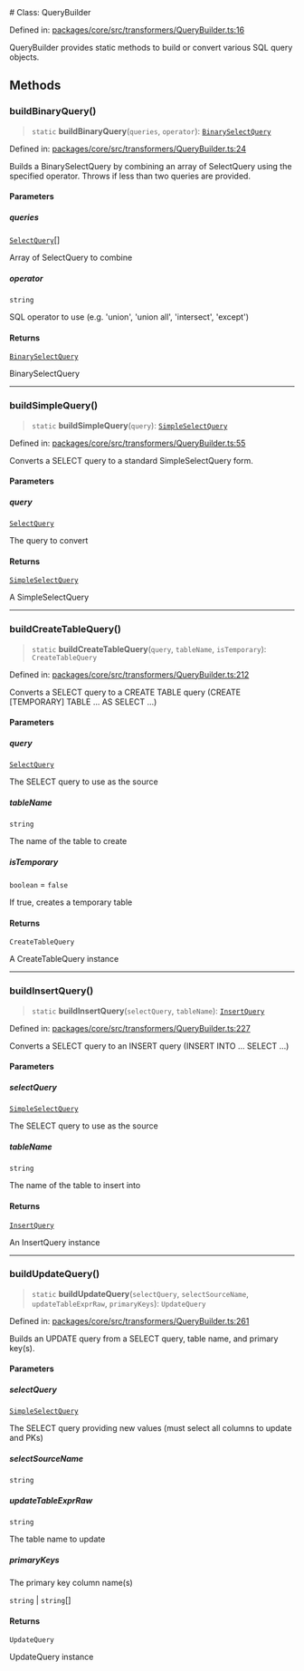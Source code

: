 <div v-pre>
# Class: QueryBuilder

Defined in: [packages/core/src/transformers/QueryBuilder.ts:16](https://github.com/mk3008/rawsql-ts/blob/3b53f17d700cf976ce5c49b674a04b41eeb14c40/packages/core/src/transformers/QueryBuilder.ts#L16)

QueryBuilder provides static methods to build or convert various SQL query objects.

## Methods

### buildBinaryQuery()

> `static` **buildBinaryQuery**(`queries`, `operator`): [`BinarySelectQuery`](BinarySelectQuery.md)

Defined in: [packages/core/src/transformers/QueryBuilder.ts:24](https://github.com/mk3008/rawsql-ts/blob/3b53f17d700cf976ce5c49b674a04b41eeb14c40/packages/core/src/transformers/QueryBuilder.ts#L24)

Builds a BinarySelectQuery by combining an array of SelectQuery using the specified operator.
Throws if less than two queries are provided.

#### Parameters

##### queries

[`SelectQuery`](../interfaces/SelectQuery.md)[]

Array of SelectQuery to combine

##### operator

`string`

SQL operator to use (e.g. 'union', 'union all', 'intersect', 'except')

#### Returns

[`BinarySelectQuery`](BinarySelectQuery.md)

BinarySelectQuery

***

### buildSimpleQuery()

> `static` **buildSimpleQuery**(`query`): [`SimpleSelectQuery`](SimpleSelectQuery.md)

Defined in: [packages/core/src/transformers/QueryBuilder.ts:55](https://github.com/mk3008/rawsql-ts/blob/3b53f17d700cf976ce5c49b674a04b41eeb14c40/packages/core/src/transformers/QueryBuilder.ts#L55)

Converts a SELECT query to a standard SimpleSelectQuery form.

#### Parameters

##### query

[`SelectQuery`](../interfaces/SelectQuery.md)

The query to convert

#### Returns

[`SimpleSelectQuery`](SimpleSelectQuery.md)

A SimpleSelectQuery

***

### buildCreateTableQuery()

> `static` **buildCreateTableQuery**(`query`, `tableName`, `isTemporary`): `CreateTableQuery`

Defined in: [packages/core/src/transformers/QueryBuilder.ts:212](https://github.com/mk3008/rawsql-ts/blob/3b53f17d700cf976ce5c49b674a04b41eeb14c40/packages/core/src/transformers/QueryBuilder.ts#L212)

Converts a SELECT query to a CREATE TABLE query (CREATE [TEMPORARY] TABLE ... AS SELECT ...)

#### Parameters

##### query

[`SelectQuery`](../interfaces/SelectQuery.md)

The SELECT query to use as the source

##### tableName

`string`

The name of the table to create

##### isTemporary

`boolean` = `false`

If true, creates a temporary table

#### Returns

`CreateTableQuery`

A CreateTableQuery instance

***

### buildInsertQuery()

> `static` **buildInsertQuery**(`selectQuery`, `tableName`): [`InsertQuery`](InsertQuery.md)

Defined in: [packages/core/src/transformers/QueryBuilder.ts:227](https://github.com/mk3008/rawsql-ts/blob/3b53f17d700cf976ce5c49b674a04b41eeb14c40/packages/core/src/transformers/QueryBuilder.ts#L227)

Converts a SELECT query to an INSERT query (INSERT INTO ... SELECT ...)

#### Parameters

##### selectQuery

[`SimpleSelectQuery`](SimpleSelectQuery.md)

The SELECT query to use as the source

##### tableName

`string`

The name of the table to insert into

#### Returns

[`InsertQuery`](InsertQuery.md)

An InsertQuery instance

***

### buildUpdateQuery()

> `static` **buildUpdateQuery**(`selectQuery`, `selectSourceName`, `updateTableExprRaw`, `primaryKeys`): `UpdateQuery`

Defined in: [packages/core/src/transformers/QueryBuilder.ts:261](https://github.com/mk3008/rawsql-ts/blob/3b53f17d700cf976ce5c49b674a04b41eeb14c40/packages/core/src/transformers/QueryBuilder.ts#L261)

Builds an UPDATE query from a SELECT query, table name, and primary key(s).

#### Parameters

##### selectQuery

[`SimpleSelectQuery`](SimpleSelectQuery.md)

The SELECT query providing new values (must select all columns to update and PKs)

##### selectSourceName

`string`

##### updateTableExprRaw

`string`

The table name to update

##### primaryKeys

The primary key column name(s)

`string` | `string`[]

#### Returns

`UpdateQuery`

UpdateQuery instance
</div>
